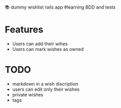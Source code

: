 :books: dummy wishlist rails app #learning BDD and tests

# Features
- Users can add their wihes
- Users can mark wishes as owned

# TODO
- markdown in a wish discription
- users can edit only their wishes
- private wishes
- tags
